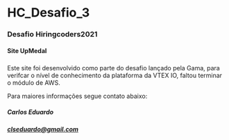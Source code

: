 # HC_Desafio_3


### Desafio Hiringcoders2021


#### Site UpMedal

#####
Este site foi desenvolvido como parte do desafio lançado pela Gama, para verifcar o nível de conhecimento da plataforma da VTEX IO, faltou terminar o módulo de AWS.

Para maiores informações segue contato abaixo:

##### Carlos Eduardo
##### clseduardo@gmail.com